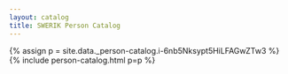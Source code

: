 ```yaml
---
layout: catalog
title: SWERIK Person Catalog
---
```

{% assign p = site.data._person-catalog.i-6nb5Nksypt5HiLFAGwZTw3 %}
{% include person-catalog.html p=p %}

